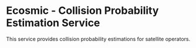 # Ecosmic - Collision Probability Estimation Service

This service provides collision probability estimations for satellite operators.